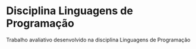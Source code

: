 # Disciplina Linguagens de Programação
Trabalho avaliativo desenvolvido na disciplina Linguagens de Programação
